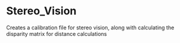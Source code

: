 # Stereo_Vision
Creates a calibration file for stereo vision, along with calculating the disparity matrix for distance calculations
